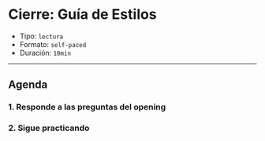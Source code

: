 # Cierre: Guía de Estilos

- Tipo: `lectura`
- Formato: `self-paced`
- Duración: `10min`

***

## Agenda

### 1. Responde a las preguntas del opening



### 2. Sigue practicando
